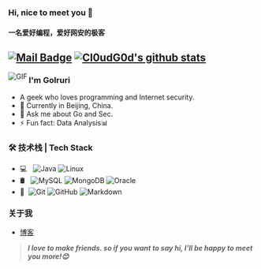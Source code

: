 ### Hi, nice to meet you 👋
#### 一名爱好编程，爱好网安的极客
[![Mail Badge](https://img.shields.io/badge/-1174511382@qq.com-c14438?style=flat&logo=Gmail&logoColor=white&link=mailto:1174511382@qq.com)](1174511382@qq.com)
[![Cl0udG0d's github stats](https://github-readme-stats.vercel.app/api?username=Cl0udG0d)](https://github.com/anuraghazra/github-readme-stats)
---

<img align="left" alt="GIF" src="https://raw.githubusercontent.com/JoeyBling/JoeyBling/master/pic/pusheencode.gif" />


### I'm GoIruri

- A geek who loves programming and Internet security.
- 🌱 Currently in Beijing, China.
- 💬 Ask me about Go and Sec.
- ⚡ Fun fact: Data Analysis📊

### 🛠 技术栈 | Tech Stack

- 💻 &#160; ![Java](https://img.shields.io/badge/-Go-333333?style=flat&logo=Java&logoColor=007396)
  ![Linux](https://img.shields.io/badge/-Linux-333333?style=flat&logo=Linux&logoColor=FCC624)
- 🛢 &#160; ![MySQL](https://img.shields.io/badge/-MySQL-333333?style=flat&logo=mysql)
  ![MongoDB](https://img.shields.io/badge/-MongoDB-333333?style=flat&logo=mongodb)
  ![Oracle](https://img.shields.io/badge/-Oracle-333333?style=flat&logo=Oracle)
- 🔧 &#160;![Git](https://img.shields.io/badge/-Git-333333?style=flat&logo=git)
  ![GitHub](https://img.shields.io/badge/-GitHub-333333?style=flat&logo=github)
  ![Markdown](https://img.shields.io/badge/-Markdown-333333?style=flat&logo=markdown)

### 关于我

- [博客](https://goiruri.github.io/)

> ***I love to make friends. so if you want to say hi, I'll be happy to meet you more!😊***
<!--
**GoIruri/GoIruri** is a ✨ _special_ ✨ repository because its `README.md` (this file) appears on your GitHub profile.

Here are some ideas to get you started:

- 🔭 I’m currently working on ...
- 🌱 I’m currently learning ...
- 👯 I’m looking to collaborate on ...
- 🤔 I’m looking for help with ...
- 💬 Ask me about ...
- 📫 How to reach me: ...
- 😄 Pronouns: ...
- ⚡ Fun fact: ...
-->
